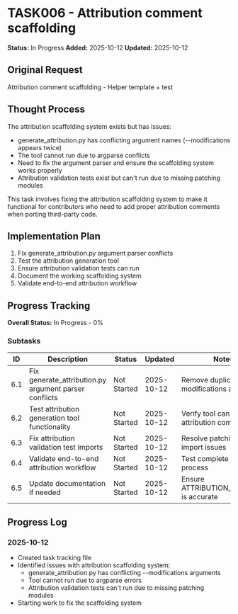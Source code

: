 # TASK006 - Attribution comment scaffolding

**Status:** In Progress
**Added:** 2025-10-12
**Updated:** 2025-10-12

## Original Request
Attribution comment scaffolding - Helper template + test

## Thought Process
The attribution scaffolding system exists but has issues:
- generate_attribution.py has conflicting argument names (--modifications appears twice)
- The tool cannot run due to argparse conflicts
- Need to fix the argument parser and ensure the scaffolding system works properly
- Attribution validation tests exist but can't run due to missing patching modules

This task involves fixing the attribution scaffolding system to make it functional for contributors who need to add proper attribution comments when porting third-party code.

## Implementation Plan
1. Fix generate_attribution.py argument parser conflicts
2. Test the attribution generation tool
3. Ensure attribution validation tests can run
4. Document the working scaffolding system
5. Validate end-to-end attribution workflow

## Progress Tracking

**Overall Status:** In Progress - 0%

### Subtasks
| ID | Description | Status | Updated | Notes |
|----|-------------|--------|---------|-------|
| 6.1 | Fix generate_attribution.py argument parser conflicts | Not Started | 2025-10-12 | Remove duplicate --modifications argument |
| 6.2 | Test attribution generation tool functionality | Not Started | 2025-10-12 | Verify tool can generate attribution comments |
| 6.3 | Fix attribution validation test imports | Not Started | 2025-10-12 | Resolve patching module import issues |
| 6.4 | Validate end-to-end attribution workflow | Not Started | 2025-10-12 | Test complete attribution process |
| 6.5 | Update documentation if needed | Not Started | 2025-10-12 | Ensure ATTRIBUTION_GUIDE.md is accurate |

## Progress Log
### 2025-10-12
- Created task tracking file
- Identified issues with attribution scaffolding system:
  - generate_attribution.py has conflicting --modifications arguments
  - Tool cannot run due to argparse errors
  - Attribution validation tests can't run due to missing patching modules
- Starting work to fix the scaffolding system
